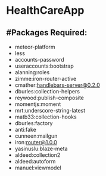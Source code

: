 # HealthCareApp

#Packages Required:
-------------------
* meteor-platform
* less
* accounts-password
* useraccounts:bootstrap
* alanning:roles
* zimme:iron-router-active
* cmather:handlebars-server@0.2.0
* dburles:collection-helpers
* reywood:publish-composite
* momentjs:moment
* mrt:underscore-string-latest
* matb33:collection-hooks
* dburles:factory
* anti:fake
* cunneen:mailgun
* iron:router@1.0.0
* yasinuslu:blaze-meta
* aldeed:collection2
* aldeed:autoform
* manuel:viewmodel
